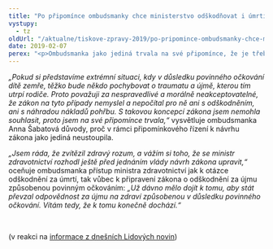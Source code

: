 ```yaml
---
title: "Po připomínce ombudsmanky chce ministerstvo odškodňovat i úmrtí po povinném očkování"
vystupy:
  - tz
oldUrl: "/aktualne/tiskove-zpravy-2019/po-pripomince-ombudsmanky-chce-ministerstvo-odskodnovat-i-umrti-po-povinnem-ockovani"
date: 2019-02-07
perex: "<p>Ombudsmanka jako jediná trvala na své připomínce, že je třeba odškodňovat i rodiče či blízké za smrt způsobenou povinným očkováním. Ministerstvo zdravotnictví s tím totiž ve svém návrhu zákona nepočítalo a plánovalo odškodňovat pouze újmu způsobenou očkované osobě. Návrh měl být takto předložen vládě. V reakci na kritiku se ministerstvo rozhodlo zákon přepracovat a předložit vládě nové znění, v němž bude i odškodnění v případě úmrtí po očkování.</p>"
---
```


<!-- imported from the old website -->

<p><i>„Pokud si představíme extrémní situaci, kdy v důsledku povinného očkování dítě zemře, těžko bude někdo pochybovat o traumatu a újmě, kterou tím utrpí rodiče. Proto považuji za nespravedlivé a morálně neakceptovatelné, že zákon na tyto případy nemyslel a nepočítal pro ně ani s odškodněním, ani s náhradou nákladů pohřbu. S takovou koncepcí zákona jsem nemohla souhlasit, proto jsem na své připomínce trvala,“</i> vysvětluje ombudsmanka Anna Šabatová důvody, proč v rámci připomínkového řízení k návrhu zákona jako jediná neustoupila.</p> <p><i>„Jsem ráda, že zvítězil zdravý rozum, a vážím si toho, že se ministr zdravotnictví rozhodl ještě před jednáním vlády návrh zákona upravit,“</i> oceňuje ombudsmanka přístup ministra zdravotnictví jak k otázce odškodnění za úmrtí, tak vůbec k připravení zákona o odškodnění za újmu způsobenou povinným očkováním: <i>„Už dávno mělo dojít k tomu, aby stát převzal odpovědnost za újmu na zdraví způsobenou v důsledku povinného očkování. Vítám tedy, že k tomu konečně dochází.“</i></p> <p> </p> <p>(v reakci na <a href="https://www.lidovky.cz/domov/stat-nakonec-odskodni-i-smrt-zpusobenou-ockovanim-vojtech-tvrdi-ze-o-predchozim-navrhu-nevedel.A190206_152313_ln_domov_ceh" target="_blank">informace z dnešních Lidových novin</a>)</p>
